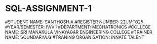 # SQL-ASSIGNMENT-1
#STUDENT NAME: SANTHOSH.A
#REGISTER NUMBER: 22UMT025
#YEAR/SEMESTER: IV/VII
#DEPARTMENT: MECHATRONICS
#COLLEGE NAME: SRI MANAKULA VINAYAGAR ENGINEERING COLLEGE
#TRAINER NAME: SOUNDARYA.G
#TRANING ORGANISATION: INNATE TALENT
